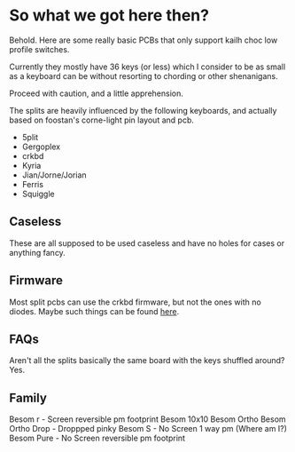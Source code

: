 # So what we got here then? 
Behold. Here are some really basic PCBs that only support kailh choc low profile switches.

Currently they mostly have 36 keys (or less) which I consider to be as small as a keyboard can be without resorting to chording or other shenanigans.

Proceed with caution, and a little apprehension.

The splits are heavily influenced by the following keyboards, and actually based on foostan's corne-light pin layout and pcb. 

* 5plit
* Gergoplex
* crkbd
* Kyria
* Jian/Jorne/Jorian
* Ferris
* Squiggle

## Caseless

These are all supposed to be used caseless and have no holes for cases or anything fancy.

## Firmware

Most split pcbs can use the crkbd firmware, but not the ones with no diodes. Maybe such things can be found [here](qmk).


## FAQs

Aren't all the splits basically the same board with the keys shuffled around? Yes.

## Family

Besom r - Screen reversible pm footprint
Besom 10x10 
Besom Ortho
Besom Ortho Drop - Droppped pinky
Besom S - No Screen 1 way pm (Where am I?)
Besom Pure - No Screen reversible pm footprint
